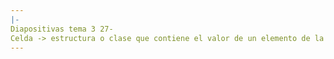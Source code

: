 ```yaml
---
|-
Diapositivas tema 3 27-
Celda -> estructura o clase que contiene el valor de un elemento de la lista y una referencia al siguiente elemento implementada a modo de puntero.
---
```

